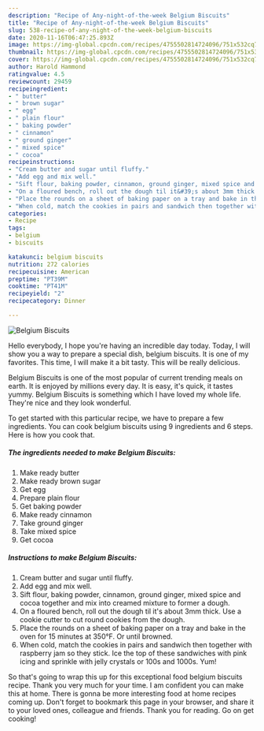 ```yaml
---
description: "Recipe of Any-night-of-the-week Belgium Biscuits"
title: "Recipe of Any-night-of-the-week Belgium Biscuits"
slug: 538-recipe-of-any-night-of-the-week-belgium-biscuits
date: 2020-11-16T06:47:25.893Z
image: https://img-global.cpcdn.com/recipes/4755502814724096/751x532cq70/belgium-biscuits-recipe-main-photo.jpg
thumbnail: https://img-global.cpcdn.com/recipes/4755502814724096/751x532cq70/belgium-biscuits-recipe-main-photo.jpg
cover: https://img-global.cpcdn.com/recipes/4755502814724096/751x532cq70/belgium-biscuits-recipe-main-photo.jpg
author: Harold Hammond
ratingvalue: 4.5
reviewcount: 29459
recipeingredient:
- " butter"
- " brown sugar"
- " egg"
- " plain flour"
- " baking powder"
- " cinnamon"
- " ground ginger"
- " mixed spice"
- " cocoa"
recipeinstructions:
- "Cream butter and sugar until fluffy."
- "Add egg and mix well."
- "Sift flour, baking powder, cinnamon, ground ginger, mixed spice and cocoa together and mix into creamed mixture to former a dough."
- "On a floured bench, roll out the dough til it&#39;s about 3mm thick. Use a cookie cutter to cut round cookies from the dough."
- "Place the rounds on a sheet of baking paper on a tray and bake in the oven for 15 minutes at 350°F. Or until browned."
- "When cold, match the cookies in pairs and sandwich then together with raspberry jam so they stick. Ice the top of these sandwiches with pink icing and sprinkle with jelly crystals or 100s and 1000s. Yum!"
categories:
- Recipe
tags:
- belgium
- biscuits

katakunci: belgium biscuits 
nutrition: 272 calories
recipecuisine: American
preptime: "PT39M"
cooktime: "PT41M"
recipeyield: "2"
recipecategory: Dinner

---
```



![Belgium Biscuits](https://img-global.cpcdn.com/recipes/4755502814724096/751x532cq70/belgium-biscuits-recipe-main-photo.jpg)

Hello everybody, I hope you're having an incredible day today. Today, I will show you a way to prepare a special dish, belgium biscuits. It is one of my favorites. This time, I will make it a bit tasty. This will be really delicious.



Belgium Biscuits is one of the most popular of current trending meals on earth. It is enjoyed by millions every day. It is easy, it's quick, it tastes yummy. Belgium Biscuits is something which I have loved my whole life. They're nice and they look wonderful.


To get started with this particular recipe, we have to prepare a few ingredients. You can cook belgium biscuits using 9 ingredients and 6 steps. Here is how you cook that.

<!--inarticleads1-->

##### The ingredients needed to make Belgium Biscuits:

1. Make ready  butter
1. Make ready  brown sugar
1. Get  egg
1. Prepare  plain flour
1. Get  baking powder
1. Make ready  cinnamon
1. Take  ground ginger
1. Take  mixed spice
1. Get  cocoa




<!--inarticleads2-->

##### Instructions to make Belgium Biscuits:

1. Cream butter and sugar until fluffy.
1. Add egg and mix well.
1. Sift flour, baking powder, cinnamon, ground ginger, mixed spice and cocoa together and mix into creamed mixture to former a dough.
1. On a floured bench, roll out the dough til it&#39;s about 3mm thick. Use a cookie cutter to cut round cookies from the dough.
1. Place the rounds on a sheet of baking paper on a tray and bake in the oven for 15 minutes at 350°F. Or until browned.
1. When cold, match the cookies in pairs and sandwich then together with raspberry jam so they stick. Ice the top of these sandwiches with pink icing and sprinkle with jelly crystals or 100s and 1000s. Yum!




So that's going to wrap this up for this exceptional food belgium biscuits recipe. Thank you very much for your time. I am confident you can make this at home. There is gonna be more interesting food at home recipes coming up. Don't forget to bookmark this page in your browser, and share it to your loved ones, colleague and friends. Thank you for reading. Go on get cooking!
